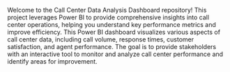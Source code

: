 Welcome to the Call Center Data Analysis Dashboard repository! This project leverages Power BI to provide comprehensive insights into call center operations, helping you understand key performance metrics and improve efficiency.
This Power BI dashboard visualizes various aspects of call center data, including call volume, response times, customer satisfaction, and agent performance. The goal is to provide stakeholders with an interactive tool to monitor and analyze call center performance and identify areas for improvement.
